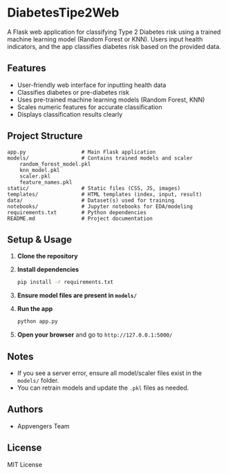 # DiabetesTipe2Web

A Flask web application for classifying Type 2 Diabetes risk using a trained machine learning model (Random Forest or KNN). Users input health indicators, and the app classifies diabetes risk based on the provided data.

## Features

- User-friendly web interface for inputting health data
- Classifies diabetes or pre-diabetes risk
- Uses pre-trained machine learning models (Random Forest, KNN)
- Scales numeric features for accurate classification
- Displays classification results clearly

## Project Structure

```text
app.py                  # Main Flask application
models/                 # Contains trained models and scaler
    random_forest_model.pkl
    knn_model.pkl
    scaler.pkl
    feature_names.pkl
static/                 # Static files (CSS, JS, images)
templates/              # HTML templates (index, input, result)
data/                   # Dataset(s) used for training
notebooks/              # Jupyter notebooks for EDA/modeling
requirements.txt        # Python dependencies
README.md               # Project documentation
```

## Setup & Usage

1. **Clone the repository**

2. **Install dependencies**

   ```bash
   pip install -r requirements.txt
   ```

3. **Ensure model files are present in `models/`**

4. **Run the app**

   ```bash
   python app.py
   ```

5. **Open your browser** and go to `http://127.0.0.1:5000/`

## Notes

- If you see a server error, ensure all model/scaler files exist in the `models/` folder.
- You can retrain models and update the `.pkl` files as needed.

## Authors

- Appvengers Team

## License

MIT License
